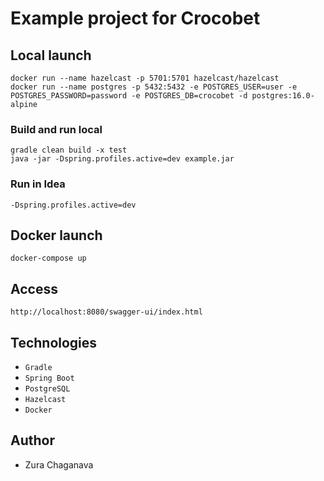 # Example project for Crocobet

## Local launch

```
docker run --name hazelcast -p 5701:5701 hazelcast/hazelcast
docker run --name postgres -p 5432:5432 -e POSTGRES_USER=user -e POSTGRES_PASSWORD=password -e POSTGRES_DB=crocobet -d postgres:16.0-alpine
```

### Build and run local
```
gradle clean build -x test
java -jar -Dspring.profiles.active=dev example.jar
```

### Run in Idea
```
-Dspring.profiles.active=dev
```

## Docker launch

```
docker-compose up
```

## Access
```
http://localhost:8080/swagger-ui/index.html
```

## Technologies

* `Gradle`
* `Spring Boot`
* `PostgreSQL`
* `Hazelcast`
* `Docker`

## Author

* Zura Chaganava

